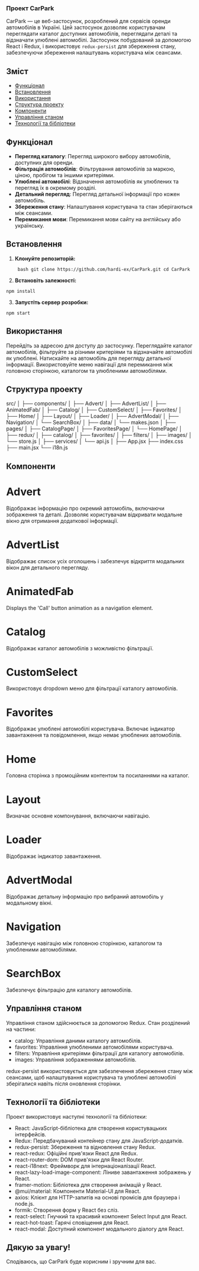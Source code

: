 ### Проект CarPark

CarPark — це веб-застосунок, розроблений для сервісів оренди автомобілів в Україні. Цей застосунок дозволяє користувачам переглядати каталог доступних автомобілів, переглядати деталі та відзначати улюблені автомобілі. Застосунок побудований за допомогою React і Redux, і використовує `redux-persist` для збереження стану, забезпечуючи збереження налаштувань користувача між сеансами.

## Зміст

- [Функціонал](#функціонал)
- [Встановлення](#встановлення)
- [Використання](#використання)
- [Структура проекту](#структура-проекту)
- [Компоненти](#компоненти)
- [Управління станом](#управління-станом)
- [Технології та бібліотеки](#технології-та-бібліотеки)

## Функціонал

- **Перегляд каталогу**: Перегляд широкого вибору автомобілів, доступних для оренди.
- **Фільтрація автомобілів**: Фільтрування автомобілів за маркою, ціною, пробігом та іншими критеріями.
- **Улюблені автомобілі**: Відзначення автомобілів як улюблених та перегляд їх в окремому розділі.
- **Детальний перегляд**: Перегляд детальної інформації про кожен автомобіль.
- **Збереження стану**: Налаштування користувача та стан зберігаються між сеансами.
- **Перемикання мови**: Перемикання мови сайту на англійську або українську.

## Встановлення

1. **Клонуйте репозиторій:**

   ` bash git clone https://github.com/hardi-ex/CarPark.git cd CarPark`

2. **Встановіть залежності:**

`npm install`

3. **Запустіть сервер розробки:**

`npm start`

## Використання

Перейдіть за адресою для доступу до застосунку.
Переглядайте каталог автомобілів, фільтруйте за різними критеріями та відзначайте автомобілі як улюблені.
Натискайте на автомобіль для перегляду детальної інформації.
Використовуйте меню навігації для перемикання між головною сторінкою, каталогом та улюбленими автомобілями.

## Структура проекту

src/
│
├── components/
│ ├── Advert/
│ ├── AdvertList/
│ ├── AnimatedFab/
│ ├── Catalog/
│ ├── CustomSelect/
│ ├── Favorites/
│ ├── Home/
│ ├── Layout/
│ ├── Loader/
│ ├── AdvertModal/
│ ├── Navigation/
│ └── SearchBox/
│
├── data/
│ └── makes.json
│
├── pages/
│ ├── CatalogPage/
│ ├── FavoritesPage/
│ └── HomePage/
│
├── redux/
│ ├── catalog/
│ ├── favorites/
│ ├── filters/
│ ├── images/
│ └── store.js
│
├── services/
│ └── api.js
│
├── App.jsx
├── index.css
├── main.jsx
└── i18n.js

## Компоненти

# Advert

Відображає інформацію про окремий автомобіль, включаючи зображення та деталі. Дозволяє користувачам відкривати модальне вікно для отримання додаткової інформації.

# AdvertList

Відображає список усіх оголошень і забезпечує відкриття модальних вікон для детального перегляду.

# AnimatedFab

Displays the 'Call' button animation as a navigation element.

# Catalog

Відображає каталог автомобілів з можливістю фільтрації.

# CustomSelect

Використовує dropdown меню для фільтрації каталогу автомобілів.

# Favorites

Відображає улюблені автомобілі користувача. Включає індикатор завантаження та повідомлення, якщо немає улюблених автомобілів.

# Home

Головна сторінка з промоційним контентом та посиланнями на каталог.

# Layout

Визначає основне компонування, включаючи навігацію.

# Loader

Відображає індикатор завантаження.

# AdvertModal

Відображає детальну інформацію про вибраний автомобіль у модальному вікні.

# Navigation

Забезпечує навігацію між головною сторінкою, каталогом та улюбленими автомобілями.

# SearchBox

Забезпечує фільтрацію для каталогу автомобілів.

## Управління станом

Управління станом здійснюється за допомогою Redux. Стан розділений на частини:

- catalog: Управління даними каталогу автомобілів.
- favorites: Управління улюбленими автомобілями користувача.
- filters: Управління критеріями фільтрації для каталогу автомобілів.
- images: Управління зображеннями автомобілів.

redux-persist використовується для забезпечення збереження стану між сеансами, щоб налаштування користувача та улюблені автомобілі зберігалися навіть після оновлення сторінки.

## Технології та бібліотеки

Проект використовує наступні технології та бібліотеки:

- React: JavaScript-бібліотека для створення користувацьких інтерфейсів.
- Redux: Передбачуваний контейнер стану для JavaScript-додатків.
- redux-persist: Збереження та відновлення стану Redux.
- react-redux: Офіційні прив'язки React для Redux.
- react-router-dom: DOM прив'язки для React Router.
- react-i18next: Фреймворк для інтернаціоналізації React.
- react-lazy-load-image-component: Ліниве завантаження зображень у React.
- framer-motion: Бібліотека для створення анімацій у React.
- @mui/material: Компоненти Material-UI для React.
- axios: Клієнт для HTTP-запитів на основі промісів для браузера і node.js.
- formik: Створення форм у React без сліз.
- react-select: Гнучкий та красивий компонент Select Input для React.
- react-hot-toast: Гарячі сповіщення для React.
- react-modal: Доступний компонент модального діалогу для React.

## Дякую за увагу!

Сподіваюсь, що CarPark буде корисним і зручним для вас.
